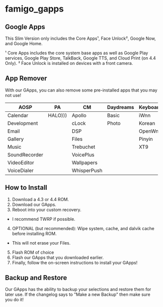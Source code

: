 famigo_gapps
============
Google Apps
------------
This Slim Version only includes the Core Apps¹, Face Unlock², Google Now, and Google Home.

¹ Core Apps includes the core system base apps as well as Google Play services, Google Play Store, TalkBack, Google TTS, and Cloud Print (on 4.4 Only).
² Face Unlock is installed on devices with a front camera.

App Remover
------------
With our GApps, you can also remove some pre-installed apps that you may not use!

|AOSP| PA | CM |Daydreams|Keyboards|Wallpapers|PAC|Slim|Other|
|----|----|----|---------|---------|----------|---|----|-----|
|Calendar|HALO)))|Apollo|Basic|iWnn|Basic|Game|Files|SpareParts|
|Development||cLock|Photo|Korean|Galaxy4|Wallpapers|IRC|Terminal|
|Email||DSP||OpenWnn|HoloSpiral||||
|Gallery||Files||Pinyin|MagicSmoke||||
|Music||Trebuchet||XT9|NoiseField||||
|SoundRecorder||VoicePlus|||PhaseBeam||||
|VideoEditor||Wallpapers|||SunBeam||||
|VoiceDialer||WhisperPush|||Visualizations||||

How to Install
------------
1. Download a 4.3 or 4.4 ROM.
2. Download our GApps.
3. Reboot into your custom recovery.
  * I recommend TWRP if possible.
4. OPTIONAL (but recommended): Wipe system, cache, and dalvik cache before installing ROM.
  * This will not erase your Files.
5. Flash ROM of choice
6. Flash our GApps that you downloaded earlier.
7. Finally, follow the on-screen instructions to install your GApps!

Backup and Restore
------------
Our GApps has the ability to backup your selections and restore them for later use.
If the changelog says to "Make a new Backup" then make sure you do it!
